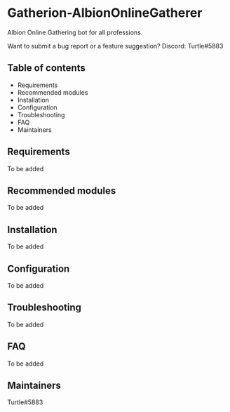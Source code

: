 # Gatherion-AlbionOnlineGatherer
Albion Online Gathering bot for all professions.

Want to submit a bug report or a feature suggestion?
Discord: Turtle#5883


## Table of contents

- Requirements
- Recommended modules
- Installation
- Configuration
- Troubleshooting
- FAQ
- Maintainers


## Requirements

To be added
<!-- - [Views](https://www.drupal.org/project/views)
- [Panels](https://www.drupal.org/project/panels) -->


## Recommended modules

To be added

## Installation

To be added

## Configuration

To be added

## Troubleshooting

To be added

## FAQ

To be added

## Maintainers

Turtle#5883
